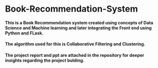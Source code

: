 # Book-Recommendation-System
#### This is a Book Recommendation system created using concepts of Data Science and Machine learning and later integrating the Front end using Python and FLask.

#### The algorithm used for this is <b>Collaborative Filtering and Clustering.</b> 

#### The project report and ppt are attached in the repository for deeper insights regarding the project bulding.

